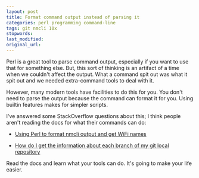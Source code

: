 ```yaml
---
layout: post
title: Format command output instead of parsing it
categories: perl programming command-line
tags: git nmcli 10x
stopwords:
last_modified:
original_url:
---
```


Perl is a great tool to parse command output, especially if you want to use that for something else. But, this sort of thinking is an artifact of a time when we couldn't affect the output. What a command spit out was what it spit out and we needed extra-command tools to deal with it.

<!--more-->

However, many modern tools have facilities to do this for you. You don't need to parse the output because the command can format it for you. Using builtin features makes for simpler scripts.

I've answered some StackOverflow questions about this; I think people aren't reading the docs for what their commands can do:

* [Using Perl to format nmcli output and get WiFi names](https://stackoverflow.com/a/60963075/2766176)

* [How do I get the information about each branch of my git local repository](https://stackoverflow.com/a/61117730/2766176)

Read the docs and learn what your tools can do. It's going to make your life easier.

